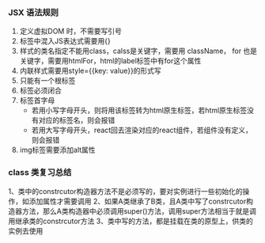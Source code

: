 ### JSX 语法规则

1. 定义虚拟DOM 时，不需要写引号
2. 标签中混入JS表达式需要用{}
3. 样式的类名指定不能用class，calss是关键字，需要用 className， for 也是关键字，需要用htmlFor，html的label标签中有for这个属性
4. 内联样式需要用style={{key: value}}的形式写
5. 只能有一个根标签
6. 标签必须闭合
7. 标签首字母
    - 若用小写字母开头，则将用该标签转为html原生标签，若html原生标签没有对应的标签名，则会报错
    - 若用大写字母开头，react回去渲染对应的react组件，若组件没有定义，则会报错
8. img标签需要添加alt属性

### class 类复习总结

1、类中的constrcutor构造器方法不是必须写的，要对实例进行一些初始化的操作，如添加属性才需要调用
2、如果A类继承了B类，且A类中写了constrcutor构造器方法，那么A类构造器中必须调用super()方法，调用super方法相当于就是调用继承类的constrcutor方法
3、类中写的方法，都是挂载在类的原型上，供类的实例去使用